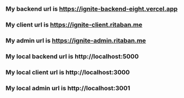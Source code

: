 ### My backend url is https://ignite-backend-eight.vercel.app
### My client url is https://ignite-client.ritaban.me
### My admin url is https://ignite-admin.ritaban.me
### My local backend url is http://localhost:5000
### My local client url is http://localhost:3000
### My local admin url is http://localhost:3001